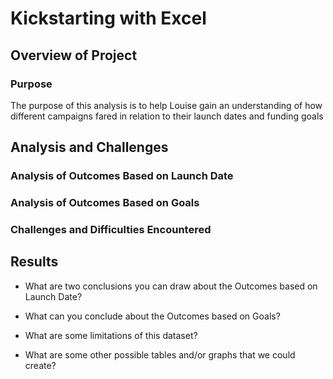 # Kickstarting with Excel

## Overview of Project

### Purpose
The purpose of this analysis is to help Louise gain an understanding of how different campaigns fared in relation to their launch dates and funding goals
## Analysis and Challenges

### Analysis of Outcomes Based on Launch Date

### Analysis of Outcomes Based on Goals

### Challenges and Difficulties Encountered

## Results

- What are two conclusions you can draw about the Outcomes based on Launch Date?

- What can you conclude about the Outcomes based on Goals?

- What are some limitations of this dataset?

- What are some other possible tables and/or graphs that we could create?

